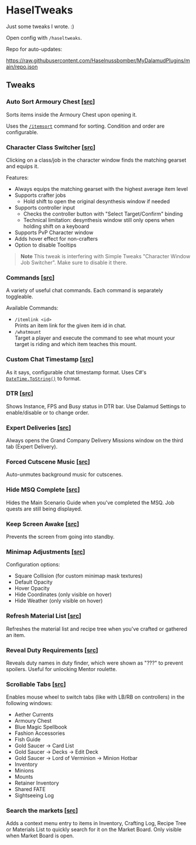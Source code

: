 # HaselTweaks

Just some tweaks I wrote. :)

Open config with `/haseltweaks`.

Repo for auto-updates:

https://raw.githubusercontent.com/Haselnussbomber/MyDalamudPlugins/main/repo.json

## Tweaks

### Auto Sort Armoury Chest [[src](Tweaks/AutoSortArmouryChest.cs)]

Sorts items inside the Armoury Chest upon opening it.

Uses the <a href="https://eu.finalfantasyxiv.com/lodestone/playguide/db/text_command/a3840353abb/" target="_blank" rel="noreferrer noopener">`/itemsort`</a> command for sorting. Condition and order are configurable.

### Character Class Switcher [[src](Tweaks/CharacterClassSwitcher.cs)]

Clicking on a class/job in the character window finds the matching gearset and equips it.

Features:

- Always equips the matching gearset with the highest average item level
- Supports crafter jobs
  - Hold shift to open the original desynthesis window if needed
- Supports controller input
  - Checks the controller button with "Select Target/Confirm" binding
  - Technical limitation: desynthesis window still only opens when holding shift on a keyboard
- Supports PvP Character window
- Adds hover effect for non-crafters
- Option to disable Tooltips

> **Note**
> This tweak is interfering with Simple Tweaks "Character Window Job Switcher". Make sure to disable it there.

### Commands [[src](Tweaks/Commands.cs)]

A variety of useful chat commands. Each command is separately toggleable.

Available Commands:

- `/itemlink <id>`  
  Prints an item link for the given item id in chat.
- `/whatmount`  
  Target a player and execute the command to see what mount your target is riding and which item teaches this mount.

### Custom Chat Timestamp [[src](Tweaks/CustomChatTimestamp.cs)]

As it says, configurable chat timestamp format. Uses C#'s <a href="https://docs.microsoft.com/en-us/dotnet/standard/base-types/custom-date-and-time-format-strings" target="_blank" rel="noreferrer noopener">`DateTime.ToString()`</a> to format.

### DTR [[src](Tweaks/DTR.cs)]

Shows Instance, FPS and Busy status in DTR bar. Use Dalamud Settings to enable/disable or to change order.

### Expert Deliveries [[src](Tweaks/ExpertDeliveries.cs)]

Always opens the Grand Company Delivery Missions window on the third tab (Expert Delivery).

### Forced Cutscene Music [[src](Tweaks/ForcedCutsceneMusic.cs)]

Auto-unmutes background music for cutscenes.

### Hide MSQ Complete [[src](Tweaks/HideMSQComplete.cs)]

Hides the Main Scenario Guide when you've completed the MSQ. Job quests are still being displayed.

### Keep Screen Awake [[src](Tweaks/KeepScreenAwake.cs)]

Prevents the screen from going into standby.

### Minimap Adjustments [[src](Tweaks/MinimapAdjustments.cs)]

Configuration options:

- Square Collision (for custom minimap mask textures)
- Default Opacity
- Hover Opacity
- Hide Coordinates (only visible on hover)
- Hide Weather (only visible on hover)

### Refresh Material List [[src](Tweaks/RefreshMaterialList.cs)]

Refreshes the material list and recipe tree when you've crafted or gathered an item.

### Reveal Duty Requirements [[src](Tweaks/RevealDutyRequirements.cs)]

Reveals duty names in duty finder, which were shown as "???" to prevent spoilers. Useful for unlocking Mentor roulette.

### Scrollable Tabs [[src](Tweaks/ScrollableTabs.cs)]

Enables mouse wheel to switch tabs (like with LB/RB on controllers) in the following windows:

- Aether Currents
- Armoury Chest
- Blue Magic Spellbook
- Fashion Accessories
- Fish Guide
- Gold Saucer -> Card List
- Gold Saucer -> Decks -> Edit Deck
- Gold Saucer -> Lord of Verminion -> Minion Hotbar
- Inventory
- Minions
- Mounts
- Retainer Inventory
- Shared FATE
- Sightseeing Log

### Search the markets [[src](Tweaks/SearchTheMarkets.cs)]

Adds a context menu entry to items in Inventory, Crafting Log, Recipe Tree or Materials List to quickly search for it on the Market Board. Only visible when Market Board is open.

